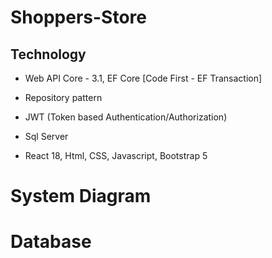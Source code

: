 # Shoppers-Store

Technology
----------
- Web API Core - 3.1, EF Core [Code First - EF Transaction]

- Repository pattern

- JWT (Token based Authentication/Authorization)

- Sql Server

- React 18, Html, CSS, Javascript, Bootstrap 5


# System Diagram



# Database


